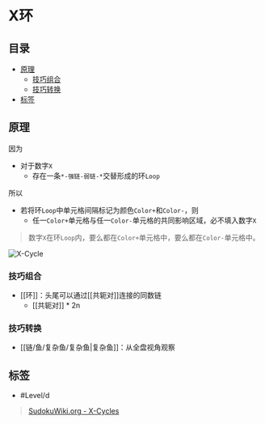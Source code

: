# X环

<!-- START doctoc generated TOC please keep comment here to allow auto update -->
<!-- DON'T EDIT THIS SECTION, INSTEAD RE-RUN doctoc TO UPDATE -->
## 目录

- [原理](#%E5%8E%9F%E7%90%86)
  - [技巧组合](#%E6%8A%80%E5%B7%A7%E7%BB%84%E5%90%88)
  - [技巧转换](#%E6%8A%80%E5%B7%A7%E8%BD%AC%E6%8D%A2)
- [标签](#%E6%A0%87%E7%AD%BE)

<!-- END doctoc generated TOC please keep comment here to allow auto update -->

## 原理

因为
- 对于数字`X`
	- 存在一条`*-强链-弱链-*`交替形成的环`Loop`

所以
- 若将环`Loop`中单元格间隔标记为颜色`Color+`和`Color-`，则
	- 任一`Color+`单元格与任一`Color-`单元格的共同影响区域，必不填入数字`X`

> 数字`X`在环`Loop`内，要么都在`Color+`单元格中，要么都在`Color-`单元格中。

![X-Cycle](https://www.sudokuwiki.org/PuzImages/NiceL2.png)

###  技巧组合

- [[环]]：头尾可以通过[[共轭对]]连接的同数链
	- [[共轭对]] * 2n

###  技巧转换

- [[链/鱼/复杂鱼/复杂鱼|复杂鱼]]：从全盘视角观察

## 标签

- #Level/d

> [SudokuWiki.org - X-Cycles](https://www.sudokuwiki.org/X_Cycles)
